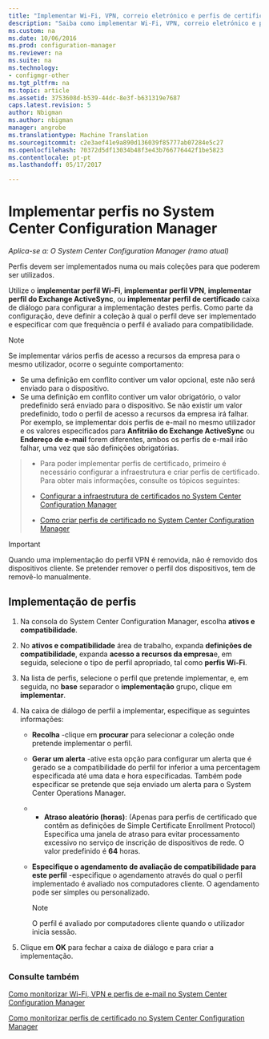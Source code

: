 ```yaml
---
title: "Implementar Wi-Fi, VPN, correio eletrónico e perfis de certificado | Documentos do Microsoft"
description: "Saiba como implementar Wi-Fi, VPN, correio eletrónico e perfis de certificado no System Center Configuration Manager."
ms.custom: na
ms.date: 10/06/2016
ms.prod: configuration-manager
ms.reviewer: na
ms.suite: na
ms.technology:
- configmgr-other
ms.tgt_pltfrm: na
ms.topic: article
ms.assetid: 3753608d-b539-44dc-8e3f-b631319e7687
caps.latest.revision: 5
author: Nbigman
ms.author: nbigman
manager: angrobe
ms.translationtype: Machine Translation
ms.sourcegitcommit: c2e3aef41e9a890d136039f85777ab07284e5c27
ms.openlocfilehash: 70372d5df13034b48f3e43b766776442f1be5823
ms.contentlocale: pt-pt
ms.lasthandoff: 05/17/2017

---
```

# <a name="deploy-profiles-in-system-center-configuration-manager"></a>Implementar perfis no System Center Configuration Manager

*Aplica-se a: O System Center Configuration Manager (ramo atual)*

Perfis devem ser implementados numa ou mais coleções para que poderem ser utilizados.  

 Utilize o **implementar perfil Wi-Fi**, **implementar perfil VPN**, **implementar perfil do Exchange ActiveSync**, ou **implementar perfil de certificado** caixa de diálogo para configurar a implementação destes perfis. Como parte da configuração, deve definir a coleção à qual o perfil deve ser implementado e especificar com que frequência o perfil é avaliado para compatibilidade.  

> [!NOTE]  
>  Se implementar vários perfis de acesso a recursos da empresa para o mesmo utilizador, ocorre o seguinte comportamento:  
>   
>  -   Se uma definição em conflito contiver um valor opcional, este não será enviado para o dispositivo.  
> -   Se uma definição em conflito contiver um valor obrigatório, o valor predefinido será enviado para o dispositivo. Se não existir um valor predefinido, todo o perfil de acesso a recursos da empresa irá falhar. Por exemplo, se implementar dois perfis de e-mail no mesmo utilizador e os valores especificados para **Anfitrião do Exchange ActiveSync** ou **Endereço de e-mail** forem diferentes, ambos os perfis de e-mail irão falhar, uma vez que são definições obrigatórias.  

> -   Para poder implementar perfis de certificado, primeiro é necessário configurar a infraestrutura e criar perfis de certificado. Para obter mais informações, consulte os tópicos seguintes:  
>   
>  -   [Configurar a infraestrutura de certificados no System Center Configuration Manager](certificate-infrastructure.md)  
> -   [Como criar perfis de certificado no System Center Configuration Manager](create-certificate-profiles.md)    

> [!IMPORTANT]  
>  Quando uma implementação do perfil VPN é removida, não é removido dos dispositivos cliente. Se pretender remover o perfil dos dispositivos, tem de removê-lo manualmente.
>   

## <a name="deploying--profiles"></a>Implementação de perfis  


1.  Na consola do System Center Configuration Manager, escolha **ativos e compatibilidade**.  

2.  No **ativos e compatibilidade** área de trabalho, expanda **definições de compatibilidade**, expanda **acesso a recursos da empresa**e, em seguida, selecione o tipo de perfil apropriado, tal como **perfis Wi-Fi**.  

3.  Na lista de perfis, selecione o perfil que pretende implementar, e, em seguida, no **base** separador o **implementação** grupo, clique em **implementar**.  

4.  Na caixa de diálogo de perfil a implementar, especifique as seguintes informações:  

    -   **Recolha** -clique em **procurar** para selecionar a coleção onde pretende implementar o perfil.  

    -   **Gerar um alerta** -ative esta opção para configurar um alerta que é gerado se a compatibilidade do perfil for inferior a uma percentagem especificada até uma data e hora especificadas. Também pode especificar se pretende que seja enviado um alerta para o System Center Operations Manager.  

    -   -   **Atraso aleatório (horas)**: (Apenas para perfis de certificado que contêm as definições de Simple Certificate Enrollment Protocol) Especifica uma janela de atraso para evitar processamento excessivo no serviço de inscrição de dispositivos de rede. O valor predefinido é **64** horas.  

    -   **Especifique o agendamento de avaliação de compatibilidade para este <type> perfil** -especifique o agendamento através do qual o perfil implementado é avaliado nos computadores cliente. O agendamento pode ser simples ou personalizado.  

        > [!NOTE]  
        >  O perfil é avaliado por computadores cliente quando o utilizador inicia sessão.  

5.  Clique em **OK** para fechar a caixa de diálogo e para criar a implementação.

### <a name="see-also"></a>Consulte também  

[Como monitorizar Wi-Fi, VPN e perfis de e-mail no System Center Configuration Manager](monitor-wifi-email-vpn-profiles.md)

[Como monitorizar perfis de certificado no System Center Configuration Manager](monitor-certificate-profiles.md)

